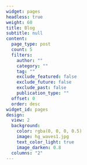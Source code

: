 ```yaml
---
widget: pages
headless: true
weight: 60
title: Blog
subtitle: null
content:
  page_type: post
  count: 5
  filters:
    author: ""
    category: ""
    tag: ""
    exclude_featured: false
    exclude_future: false
    exclude_past: false
    publication_type: ""
  offset: 0
  order: desc
widget_id: pages
design:
  view: 2
  background:
    color: rgba(0, 0, 0, 0.5)
    image: hg_waves1.jpg
    text_color_light: true
    image_darken: 0.8
  columns: "2"
---
```

